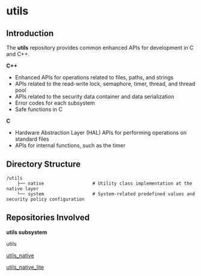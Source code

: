 # utils<a name="EN-US_TOPIC_0000001092539399"></a>


## Introduction<a name="section11660541593"></a>

The **utils** repository provides common enhanced APIs for development in C and C++.

**C++**

-   Enhanced APIs for operations related to files, paths, and strings
-   APIs related to the read-write lock, semaphore, timer, thread, and thread pool
-   APIs related to the security data container and data serialization
-   Error codes for each subsystem
-   Safe functions in C

**C**

-   Hardware Abstraction Layer (HAL) APIs for performing operations on standard files
-   APIs for internal functions, such as the timer

## Directory Structure<a name="section17271017133915"></a>

```
/utils
    ├── native                  # Utility class implementation at the native layer
    └── system                  # System-related predefined values and security policy configuration
```

## Repositories Involved<a name="section1249817110914"></a>

**utils subsystem**

utils

[utils\_native](https://gitee.com/openharmony/utils_native)

[utils\_native\_lite](https://gitee.com/openharmony/utils_native_lite)
